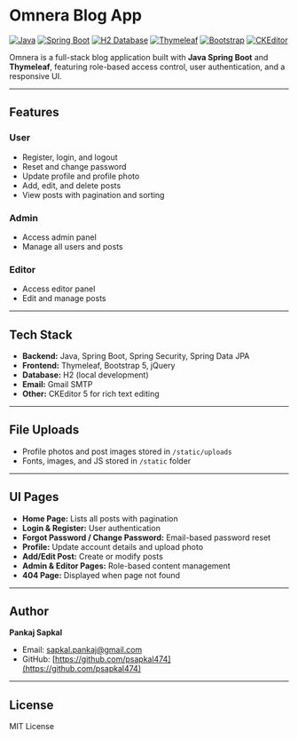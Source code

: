 # Omnera Blog App

[![Java](https://img.shields.io/badge/Java-17-blue)](https://www.oracle.com/java/)
[![Spring Boot](https://img.shields.io/badge/Spring%20Boot-3.3.0-green)](https://spring.io/projects/spring-boot)
[![H2 Database](https://img.shields.io/badge/H2-Database-blue)](https://www.h2database.com/html/main.html)
[![Thymeleaf](https://img.shields.io/badge/Thymeleaf-3.1.1-orange)](https://www.thymeleaf.org/)
[![Bootstrap](https://img.shields.io/badge/Bootstrap-5.3-purple)](https://getbootstrap.com/)
[![CKEditor](https://img.shields.io/badge/CKEditor-5-red)](https://ckeditor.com/)

Omnera is a full-stack blog application built with **Java Spring Boot** and **Thymeleaf**, featuring role-based access control, user authentication, and a responsive UI.

---

## Features

### User
- Register, login, and logout
- Reset and change password
- Update profile and profile photo
- Add, edit, and delete posts
- View posts with pagination and sorting

### Admin
- Access admin panel
- Manage all users and posts

### Editor
- Access editor panel
- Edit and manage posts

---

## Tech Stack
- **Backend:** Java, Spring Boot, Spring Security, Spring Data JPA  
- **Frontend:** Thymeleaf, Bootstrap 5, jQuery  
- **Database:** H2 (local development)  
- **Email:** Gmail SMTP  
- **Other:** CKEditor 5 for rich text editing

---

## File Uploads
- Profile photos and post images stored in `/static/uploads`
- Fonts, images, and JS stored in `/static` folder

---

## UI Pages
- **Home Page:** Lists all posts with pagination  
- **Login & Register:** User authentication  
- **Forgot Password / Change Password:** Email-based password reset  
- **Profile:** Update account details and upload photo  
- **Add/Edit Post:** Create or modify posts  
- **Admin & Editor Pages:** Role-based content management  
- **404 Page:** Displayed when page not found

---

## Author
**Pankaj Sapkal**  
- Email: sapkal.pankaj@gmail.com  
- GitHub: [https://github.com/psapkal474](https://github.com/psapkal474)  

---

## License
MIT License